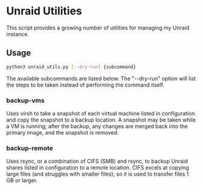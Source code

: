 # Unraid Utilities

This script provides a growing number of utilities for managing my Unraid instance.

## Usage

``` sh
python3 unraid_utils.py [--dry-run] {subcommand}
```

The available subcommands are listed below. The "--dry-run" option will list the steps to be taken instead of performing the command itself.

### backup-vms
Uses virsh to take a snapshot of each virtual machine listed in configuration and copy the snapshot to a backup location. A snapshot may be taken while a VM is running; after the backup, any changes are merged back into the primary image, and the snapshot is removed.

### backup-remote
Uses rsync, or a combination of CIFS (SMB) and rsync, to backup Unraid shares listed in configuration to a remote location. CIFS excels at copying large files (and struggles with smaller files); so it is used to transfer files 1 GB or larger.
